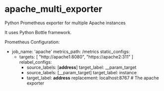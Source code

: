 # apache_multi_exporter
Python Prometheus exporter for multiple Apache instances

It uses Python Bottle framework.



Prometheus Configuration:

  - job_name: 'apache'
    metrics_path: /metrics
    static_configs:
    - targets: [ "http://apache1:8080", "https://apache2:311" ]
    relabel_configs:
      - source_labels: [__address__]
        target_label: __param_target
      - source_labels: [__param_target]
        target_label: instance
      - target_label: __address__
        replacement: localhost:8767  # The apache exporter

